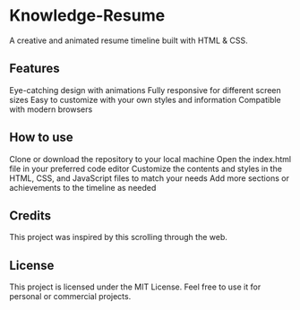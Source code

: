 # Knowledge-Resume

A creative and animated resume timeline built with HTML & CSS.

## Features

Eye-catching design with animations
Fully responsive for different screen sizes
Easy to customize with your own styles and information
Compatible with modern browsers

## How to use

Clone or download the repository to your local machine
Open the index.html file in your preferred code editor
Customize the contents and styles in the HTML, CSS, and JavaScript files to match your needs
Add more sections or achievements to the timeline as needed

## Credits

This project was inspired by this scrolling through the web.

## License

This project is licensed under the MIT License. Feel free to use it for personal or commercial projects.

